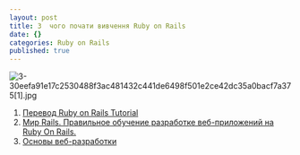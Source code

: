 ```yaml
---
layout: post
title: З  чого почати вивчення Ruby on Rails
date: {}
categories: Ruby on Rails
published: true
---
```




![3-30eefa91e17c2530488f3ac481432c441de6498f501e2ce42dc35a0bacf7a375[1].jpg]({{site.baseurl}}/_posts/2015/10/3-30eefa91e17c2530488f3ac481432c441de6498f501e2ce42dc35a0bacf7a375[1].jpg)

1. [Перевод Ruby on Rails Tutorial](http://railstutorial.ru/chapters/4_0/beginning)
2. [Мир Rails. Правильное обучение разработке веб-приложений на Ruby On Rails](http://romansnitko.com/rails_book_example.html)[.](http://scanlibs.com/obuchenie-razrabotke-veb-prilozheniy-na-ruby-on-rails/)
3. [Основы веб-разработки](http://codenamecrud.ru)
